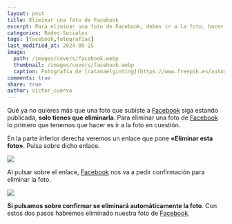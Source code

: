 ```yaml
---
layout: post
title: Eliminar una foto de Facebook
excerpt: Para eliminar una foto de Facebook, debes ir a la foto, hacer clic en eliminar y confirmar la acción para que se elimine automáticamente.
categories: Redes-Sociales
tags: [facebook,fotografias]
last_modified_at: 2024-09-25
image:
  path: /images/covers/facebook.webp
  thumbnail: /images/covers/facebook.webp
  caption: Fotografía de [natanaelginting](https://www.freepik.es/autor/natanaelginting)
comments: true
share: true
author: victor_cuervo
---
```


Qué ya no quieres más que una foto que subiste a [Facebook](https://www.ayudaenlaweb.com/redes-sociales/que-es-facebook/) siga estando publicada, **solo tienes que eliminarla**. Para eliminar una foto de [Facebook](https://www.ayudaenlaweb.com/redes-sociales/que-es-facebook/) lo primero que tenemos que hacer es ir a la foto en cuestión.


En la parte inferior derecha veremos un enlace que pone **«Eliminar esta foto»**. Pulsa sobre dicho enlace.


![](https://www.ayudaenlaweb.com/wp-content/uploads/2012/01/facebook_foto.png)


Al pulsar sobre el enlace, [Facebook](https://www.ayudaenlaweb.com/redes-sociales/que-es-facebook/) nos va a pedir confirmación para eliminar la foto.


![](https://www.ayudaenlaweb.com/wp-content/uploads/2012/01/facebook_eliminar_foto.png)


**Si pulsamos sobre confirmar se eliminará automáticamente la foto**. Con estos dos pasos habremos eliminado nuestra foto de [Facebook](https://www.ayudaenlaweb.com/redes-sociales/que-es-facebook/).

